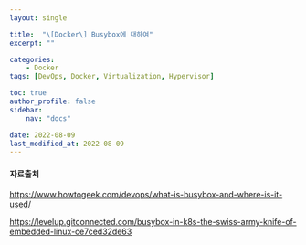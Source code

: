 ```yaml
---
layout: single

title:  "\[Docker\] Busybox에 대하여"
excerpt: ""

categories:
    - Docker
tags: [DevOps, Docker, Virtualization, Hypervisor]

toc: true
author_profile: false
sidebar:
    nav: "docs"

date: 2022-08-09
last_modified_at: 2022-08-09
---
```


#### 자료출처
https://www.howtogeek.com/devops/what-is-busybox-and-where-is-it-used/

https://levelup.gitconnected.com/busybox-in-k8s-the-swiss-army-knife-of-embedded-linux-ce7ced32de63

